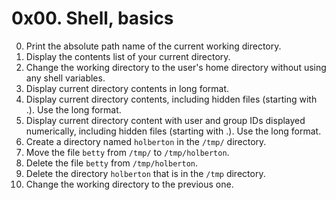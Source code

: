 # 0x00. Shell, basics
0. Print the absolute path name of the current working directory.
1. Display the contents list of your current directory.
2. Change the working directory to the user's home directory without using any shell variables.
3. Display current directory contents in long format.
4. Display current directory contents, including hidden files (starting with .). Use the long format.
5. Display current directory content with user and group IDs displayed numerically, including hidden files (starting with .). Use the long format.
6. Create a directory named `holberton` in the `/tmp/` directory.
7. Move the file `betty` from `/tmp/` to `/tmp/holberton`.
8. Delete the file `betty` from `/tmp/holberton`.
9. Delete the directory `holberton` that is in the `/tmp` directory.
10. Change the working directory to the previous one.
